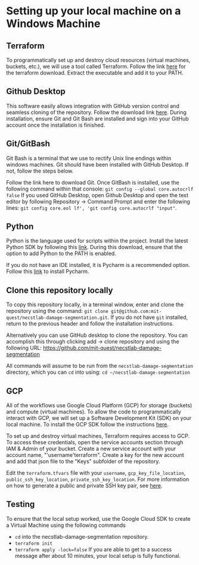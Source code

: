 # Setting up your local machine on a Windows Machine

## Terraform

To programmatically set up and destroy cloud resources (virtual machines, buckets, etc.), we will use a tool called Terraform. Follow the link [here](https://www.terraform.io/downloads.html) for the terraform download. Extract the executable and add it to your PATH.

## Github Desktop

This software easily allows integration with GitHub version control and seamless cloning of the repository. Follow the download link [here](https://desktop.github.com/). During installation, ensure Git and Git Bash are installed and sign into your GitHub account once the installation is finished.

## Git/GitBash

Git Bash is a terminal that we use to rectify Unix line endings within windows machines. Git should have been installed with GitHub Desktop. If not, follow the steps below.

Follow the link here to download Git. Once GitBash is installed, use the following command within that console: `git config --global core.autocrlf false`
If you used GitHub Desktop, open Github Desktop and open the text editor by following Repository -> Command Prompt and enter the following lines: `git config core.eol lf', 'git config core.autocrlf "input"`.

## Python
Python is the language used for scripts within the project. Install the latest Python SDK by following this [link](https://www.python.org/downloads/). During this download, ensure that the option to add Python to the PATH is enabled.

If you do not have an IDE installed, it is Pycharm is a recommended option. Follow this [link](https://www.jetbrains.com/help/pycharm/installation-guide.html#standalone) to install Pycharm.

## Clone this repository locally

To copy this repository locally, in a terminal window, enter and clone the repository using the command: `git clone git@github.com:mit-quest/necstlab-damage-segmentation.git`. 
If you do not have `git` installed, return to the previous header and follow the installation instructions.

Alternatively you can use GitHub desktop to clone the repository. You can accomplish this through clicking add -> clone repository and using the following URL: https://github.com/mit-quest/necstlab-damage-segmentation

All commands will assume to be run from the `necstlab-damage-segmentation` directory, which you can `cd` into using: `cd ~/necstlab-damage-segmentation`

## GCP

All of the workflows use Google Cloud Platform (GCP) for storage (buckets) and compute (virtual machines). To allow the code to programmatically interact with GCP, we will set up a Software Development Kit (SDK) on your local machine. To install the GCP SDK follow the instructions [here](https://cloud.google.com/sdk/docs/downloads-interactive).

To set up and destroy virtual machines, Terraform requires access to GCP. To access these credentials, open the service accounts section through IAM & Admin of your bucket. Create a new service account with your account name, "'username'terraform". Create a key for the new account and add that json file to the "Keys" subfolder of the repository.

Edit the `terraform.tfvars` file with your `username`, `gcp_key_file_location`, `public_ssh_key_location`, `private_ssh_key_location`. For more information on how to generate a public and private SSH key pair, see [here](https://help.github.com/en/articles/generating-a-new-ssh-key-and-adding-it-to-the-ssh-agent).

## Testing

To ensure that the local setup worked, use the Google Cloud SDK to create a Virtual Machine using the following commands
  - `cd` into the necstlab-damage-segmentation repository.
  - `terraform init`
  - `terraform apply -lock=false`
 If you are able to get to a success message after about 10 minutes, your local setup is fully functional.

